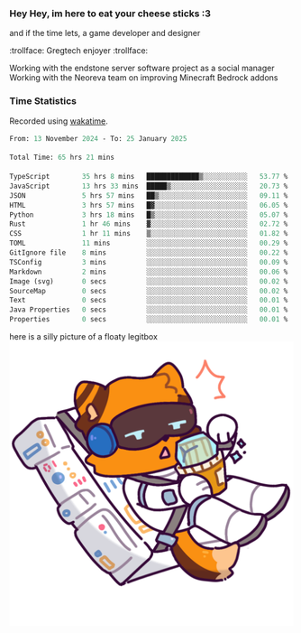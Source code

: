 ### Hey Hey, im here to eat your cheese sticks :3
and if the time lets, a game developer and designer

:trollface: Gregtech enjoyer :trollface:

Working with the endstone server software project as a social manager<br>
Working with the Neoreva team on improving Minecraft Bedrock addons

### Time Statistics
Recorded using [wakatime](https://wakatime.com).

<!--START_SECTION:waka-->

```ocaml
From: 13 November 2024 - To: 25 January 2025

Total Time: 65 hrs 21 mins

TypeScript        35 hrs 8 mins   █████████████▒░░░░░░░░░░░   53.77 %
JavaScript        13 hrs 33 mins  █████▒░░░░░░░░░░░░░░░░░░░   20.73 %
JSON              5 hrs 57 mins   ██▒░░░░░░░░░░░░░░░░░░░░░░   09.11 %
HTML              3 hrs 57 mins   █▓░░░░░░░░░░░░░░░░░░░░░░░   06.05 %
Python            3 hrs 18 mins   █▒░░░░░░░░░░░░░░░░░░░░░░░   05.07 %
Rust              1 hr 46 mins    ▓░░░░░░░░░░░░░░░░░░░░░░░░   02.72 %
CSS               1 hr 11 mins    ▒░░░░░░░░░░░░░░░░░░░░░░░░   01.82 %
TOML              11 mins         ░░░░░░░░░░░░░░░░░░░░░░░░░   00.29 %
GitIgnore file    8 mins          ░░░░░░░░░░░░░░░░░░░░░░░░░   00.22 %
TSConfig          3 mins          ░░░░░░░░░░░░░░░░░░░░░░░░░   00.09 %
Markdown          2 mins          ░░░░░░░░░░░░░░░░░░░░░░░░░   00.06 %
Image (svg)       0 secs          ░░░░░░░░░░░░░░░░░░░░░░░░░   00.02 %
SourceMap         0 secs          ░░░░░░░░░░░░░░░░░░░░░░░░░   00.02 %
Text              0 secs          ░░░░░░░░░░░░░░░░░░░░░░░░░   00.01 %
Java Properties   0 secs          ░░░░░░░░░░░░░░░░░░░░░░░░░   00.01 %
Properties        0 secs          ░░░░░░░░░░░░░░░░░░░░░░░░░   00.01 %
```

<!--END_SECTION:waka-->

here is a silly picture of a floaty legitbox
![Silly legitbox](goobernoback_lower.png)
